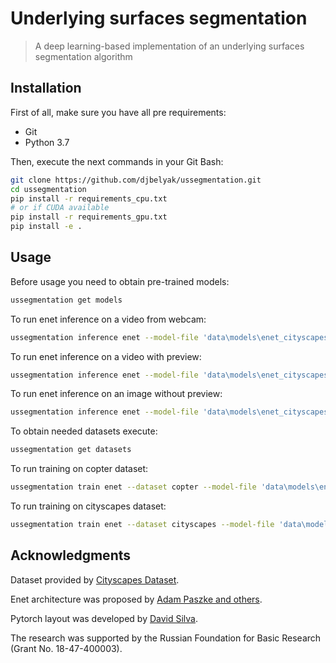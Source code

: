 # Underlying surfaces segmentation

> A deep learning-based implementation of an underlying surfaces segmentation algorithm

## Installation

First of all, make sure you have all pre requirements:

- Git
- Python 3.7

Then, execute the next commands in your Git Bash:

```sh
git clone https://github.com/djbelyak/ussegmentation.git
cd ussegmentation
pip install -r requirements_cpu.txt
# or if CUDA available
pip install -r requirements_gpu.txt
pip install -e .
```

## Usage

Before usage you need to obtain pre-trained models:

```sh
ussegmentation get models
```

To run enet inference on a video from webcam:

```sh
ussegmentation inference enet --model-file 'data\models\enet_cityscapes.pth'
```

To run enet inference on a video with preview:

```sh
ussegmentation inference enet --model-file 'data\models\enet_cityscapes.pth' --input-file 'data\datasets\copter\video.mp4' --output-file 'data\datasets\copter\empty_inference.mp4'
```

To run enet inference on an image without preview:

```sh
ussegmentation inference enet --model-file 'data\models\enet_cityscapes.pth' --input-type image --input-file 'data\datasets\2019\frame_200.png' --output-file 'data\datasets\1.png' --no-show
```

To obtain needed datasets execute:

```sh
ussegmentation get datasets
```

To run training on copter dataset:

```sh
ussegmentation train enet --dataset copter --model-file 'data\models\enet_copter.pth'
```

To run training on cityscapes dataset:

```sh
ussegmentation train enet --dataset cityscapes --model-file 'data\models\enet_cityscapes.pth'
```

## Acknowledgments

Dataset provided by [Cityscapes Dataset](https://www.cityscapes-dataset.com/).

Enet architecture was proposed by [Adam Paszke and others](https://arxiv.org/abs/1606.02147).

Pytorch layout was developed by [David Silva](https://github.com/davidtvs/PyTorch-ENet).

The research was supported by the Russian Foundation for Basic Research (Grant No. 18-47-400003).
